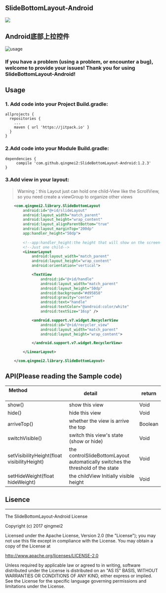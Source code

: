 ## SlideBottomLayout-Android

[![](https://jitpack.io/v/qingmei2/SlideBottomLayout-Android.svg)](https://jitpack.io/#qingmei2/SlideBottomLayout-Android)

## Android底部上拉控件

![usage](https://github.com/qingmei2/SlideBottomLayout-Android/blob/master/pictures/usage.gif)

### If you have a problem (using a problem, or encounter a bug), welcome to provide your issues! Thank you for using SlideBottomLayout-Android!

## <h2 id="Usage">Usage</h2>
### 1. Add code into your Project Build.gradle:
```
allprojects {
  repositories {
    ...
    maven { url 'https://jitpack.io' }
  }
}
```
### 2.Add code into your Module Build.gradle:
```
dependencies {
     compile 'com.github.qingmei2:SlideBottomLayout-Android:1.2.3'
}
```
### 3.Add view in your layout:

> Warning：this Layout just can hold one child-View like the ScrollView, so you need create a viewGroup to organize other views

```xml
    <com.qingmei2.library.SlideBottomLayout
        android:id="@+id/slideLayout"
        android:layout_width="match_parent"
        android:layout_height="wrap_content"
        android:layout_alignParentBottom="true"
        android:layout_marginTop="200dp"
        app:handler_height="50dp">
        
        <!--app:handler_height:the height that will show on the screen-->
        <!--Just one child-->
        <LinearLayout
            android:layout_width="match_parent"
            android:layout_height="wrap_content"
            android:orientation="vertical">

            <TextView
                android:id="@+id/handle"
                android:layout_width="match_parent"
                android:layout_height="50dp"
                android:background="#d95858"
                android:gravity="center"
                android:text="handle"
                android:textColor="@android:color/white"
                android:textSize="16sp" />

            <android.support.v7.widget.RecyclerView
                android:id="@+id/recycler_view"
                android:layout_width="match_parent"
                android:layout_height="wrap_content">

            </android.support.v7.widget.RecyclerView>

        </LinearLayout>

    </com.qingmei2.library.SlideBottomLayout>
```

## API(Please reading the Sample code)

| Method                                                                    |detail                  |return |
| -------------                                                           | -------------             | -----|
| show()                         | show this view  | Void |
| hide()                                        | hide this view    | Void  |
| arriveTop()| whether the view is arrive the top | Boolean |
| switchVisible()                                        |switch this view's state (show or hide)      | Void|
| setVisibilityHeight(float visibilityHeight)            |the controlSlideBottomLayout automatically switches the threshold of the state | Void|
| setHideWeight(float hideWeight)                        |the childView Initially visible height      | Void|

## Lisence
----------
  The SlideBottomLayout-Android License 

  Copyright (c) 2017 qingmei2

  Licensed under the Apache License, Version 2.0 (the "License");
  you may not use this file except in compliance with the License.
  You may obtain a copy of the License at

   http://www.apache.org/licenses/LICENSE-2.0

  Unless required by applicable law or agreed to in writing, software
  distributed under the License is distributed on an "AS IS" BASIS,
  WITHOUT WARRANTIES OR CONDITIONS OF ANY KIND, either express or implied.
  See the License for the specific language governing permissions and
  limitations under the License.
